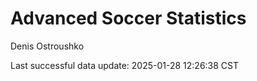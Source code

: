 # Advanced Soccer Statistics
Denis Ostroushko

<!-- gfm -->

Last successful data update: 2025-01-28 12:26:38 CST
